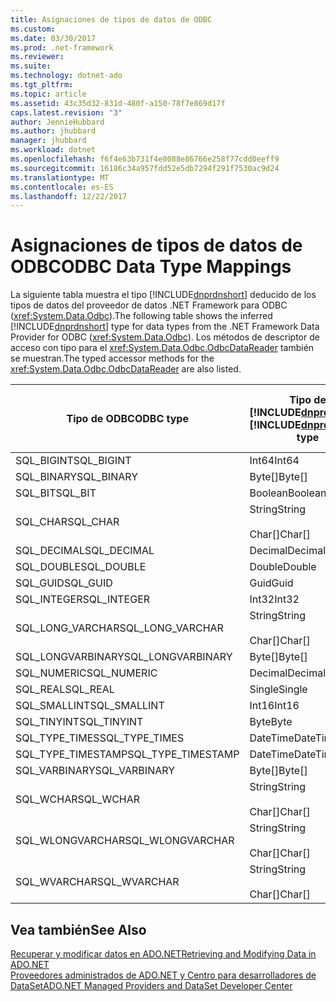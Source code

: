 ```yaml
---
title: Asignaciones de tipos de datos de ODBC
ms.custom: 
ms.date: 03/30/2017
ms.prod: .net-framework
ms.reviewer: 
ms.suite: 
ms.technology: dotnet-ado
ms.tgt_pltfrm: 
ms.topic: article
ms.assetid: 43c35d32-831d-480f-a150-78f7e869d17f
caps.latest.revision: "3"
author: JennieHubbard
ms.author: jhubbard
manager: jhubbard
ms.workload: dotnet
ms.openlocfilehash: f6f4e63b731f4e8088e86766e258f77cdd0eeff9
ms.sourcegitcommit: 16186c34a957fdd52e5db7294f291f7530ac9d24
ms.translationtype: MT
ms.contentlocale: es-ES
ms.lasthandoff: 12/22/2017
---
```

# <a name="odbc-data-type-mappings"></a><span data-ttu-id="21573-102">Asignaciones de tipos de datos de ODBC</span><span class="sxs-lookup"><span data-stu-id="21573-102">ODBC Data Type Mappings</span></span>
<span data-ttu-id="21573-103">La siguiente tabla muestra el tipo [!INCLUDE[dnprdnshort](../../../../includes/dnprdnshort-md.md)] deducido de los tipos de datos del proveedor de datos .NET Framework para ODBC (<xref:System.Data.Odbc>).</span><span class="sxs-lookup"><span data-stu-id="21573-103">The following table shows the inferred [!INCLUDE[dnprdnshort](../../../../includes/dnprdnshort-md.md)] type for data types from the .NET Framework Data Provider for ODBC (<xref:System.Data.Odbc>).</span></span> <span data-ttu-id="21573-104">Los métodos de descriptor de acceso con tipo para el <xref:System.Data.Odbc.OdbcDataReader> también se muestran.</span><span class="sxs-lookup"><span data-stu-id="21573-104">The typed accessor methods for the <xref:System.Data.Odbc.OdbcDataReader> are also listed.</span></span>  
  
|<span data-ttu-id="21573-105">Tipo de ODBC</span><span class="sxs-lookup"><span data-stu-id="21573-105">ODBC type</span></span>|<span data-ttu-id="21573-106">Tipo de [!INCLUDE[dnprdnshort](../../../../includes/dnprdnshort-md.md)]</span><span class="sxs-lookup"><span data-stu-id="21573-106">[!INCLUDE[dnprdnshort](../../../../includes/dnprdnshort-md.md)] type</span></span>|<span data-ttu-id="21573-107">Descriptor de acceso con tipo de [!INCLUDE[dnprdnshort](../../../../includes/dnprdnshort-md.md)]</span><span class="sxs-lookup"><span data-stu-id="21573-107">[!INCLUDE[dnprdnshort](../../../../includes/dnprdnshort-md.md)] typed accessor</span></span>|  
|---------------|----------------------------------------------------------------------|--------------------------------------------------------------------------------|  
|<span data-ttu-id="21573-108">SQL_BIGINT</span><span class="sxs-lookup"><span data-stu-id="21573-108">SQL_BIGINT</span></span>|<span data-ttu-id="21573-109">Int64</span><span class="sxs-lookup"><span data-stu-id="21573-109">Int64</span></span>|<span data-ttu-id="21573-110">GetInt64()</span><span class="sxs-lookup"><span data-stu-id="21573-110">GetInt64()</span></span>|  
|<span data-ttu-id="21573-111">SQL_BINARY</span><span class="sxs-lookup"><span data-stu-id="21573-111">SQL_BINARY</span></span>|<span data-ttu-id="21573-112">Byte[]</span><span class="sxs-lookup"><span data-stu-id="21573-112">Byte[]</span></span>|<span data-ttu-id="21573-113">GetBytes()</span><span class="sxs-lookup"><span data-stu-id="21573-113">GetBytes()</span></span>|  
|<span data-ttu-id="21573-114">SQL_BIT</span><span class="sxs-lookup"><span data-stu-id="21573-114">SQL_BIT</span></span>|<span data-ttu-id="21573-115">Boolean</span><span class="sxs-lookup"><span data-stu-id="21573-115">Boolean</span></span>|<span data-ttu-id="21573-116">GetBoolean()</span><span class="sxs-lookup"><span data-stu-id="21573-116">GetBoolean()</span></span>|  
|<span data-ttu-id="21573-117">SQL_CHAR</span><span class="sxs-lookup"><span data-stu-id="21573-117">SQL_CHAR</span></span>|<span data-ttu-id="21573-118">String</span><span class="sxs-lookup"><span data-stu-id="21573-118">String</span></span><br /><br /> <span data-ttu-id="21573-119">Char[]</span><span class="sxs-lookup"><span data-stu-id="21573-119">Char[]</span></span>|<span data-ttu-id="21573-120">GetString()</span><span class="sxs-lookup"><span data-stu-id="21573-120">GetString()</span></span><br /><br /> <span data-ttu-id="21573-121">GetChars()</span><span class="sxs-lookup"><span data-stu-id="21573-121">GetChars()</span></span>|  
|<span data-ttu-id="21573-122">SQL_DECIMAL</span><span class="sxs-lookup"><span data-stu-id="21573-122">SQL_DECIMAL</span></span>|<span data-ttu-id="21573-123">Decimal</span><span class="sxs-lookup"><span data-stu-id="21573-123">Decimal</span></span>|<span data-ttu-id="21573-124">GetDecimal()</span><span class="sxs-lookup"><span data-stu-id="21573-124">GetDecimal()</span></span>|  
|<span data-ttu-id="21573-125">SQL_DOUBLE</span><span class="sxs-lookup"><span data-stu-id="21573-125">SQL_DOUBLE</span></span>|<span data-ttu-id="21573-126">Double</span><span class="sxs-lookup"><span data-stu-id="21573-126">Double</span></span>|<span data-ttu-id="21573-127">GetDouble()</span><span class="sxs-lookup"><span data-stu-id="21573-127">GetDouble()</span></span>|  
|<span data-ttu-id="21573-128">SQL_GUID</span><span class="sxs-lookup"><span data-stu-id="21573-128">SQL_GUID</span></span>|<span data-ttu-id="21573-129">Guid</span><span class="sxs-lookup"><span data-stu-id="21573-129">Guid</span></span>|<span data-ttu-id="21573-130">GetGuid()</span><span class="sxs-lookup"><span data-stu-id="21573-130">GetGuid()</span></span>|  
|<span data-ttu-id="21573-131">SQL_INTEGER</span><span class="sxs-lookup"><span data-stu-id="21573-131">SQL_INTEGER</span></span>|<span data-ttu-id="21573-132">Int32</span><span class="sxs-lookup"><span data-stu-id="21573-132">Int32</span></span>|<span data-ttu-id="21573-133">GetInt32()</span><span class="sxs-lookup"><span data-stu-id="21573-133">GetInt32()</span></span>|  
|<span data-ttu-id="21573-134">SQL_LONG_VARCHAR</span><span class="sxs-lookup"><span data-stu-id="21573-134">SQL_LONG_VARCHAR</span></span>|<span data-ttu-id="21573-135">String</span><span class="sxs-lookup"><span data-stu-id="21573-135">String</span></span><br /><br /> <span data-ttu-id="21573-136">Char[]</span><span class="sxs-lookup"><span data-stu-id="21573-136">Char[]</span></span>|<span data-ttu-id="21573-137">GetString()</span><span class="sxs-lookup"><span data-stu-id="21573-137">GetString()</span></span><br /><br /> <span data-ttu-id="21573-138">GetChars()</span><span class="sxs-lookup"><span data-stu-id="21573-138">GetChars()</span></span>|  
|<span data-ttu-id="21573-139">SQL_LONGVARBINARY</span><span class="sxs-lookup"><span data-stu-id="21573-139">SQL_LONGVARBINARY</span></span>|<span data-ttu-id="21573-140">Byte[]</span><span class="sxs-lookup"><span data-stu-id="21573-140">Byte[]</span></span>|<span data-ttu-id="21573-141">GetBytes()</span><span class="sxs-lookup"><span data-stu-id="21573-141">GetBytes()</span></span>|  
|<span data-ttu-id="21573-142">SQL_NUMERIC</span><span class="sxs-lookup"><span data-stu-id="21573-142">SQL_NUMERIC</span></span>|<span data-ttu-id="21573-143">Decimal</span><span class="sxs-lookup"><span data-stu-id="21573-143">Decimal</span></span>|<span data-ttu-id="21573-144">GetDecimal()</span><span class="sxs-lookup"><span data-stu-id="21573-144">GetDecimal()</span></span>|  
|<span data-ttu-id="21573-145">SQL_REAL</span><span class="sxs-lookup"><span data-stu-id="21573-145">SQL_REAL</span></span>|<span data-ttu-id="21573-146">Single</span><span class="sxs-lookup"><span data-stu-id="21573-146">Single</span></span>|<span data-ttu-id="21573-147">GetFloat()</span><span class="sxs-lookup"><span data-stu-id="21573-147">GetFloat()</span></span>|  
|<span data-ttu-id="21573-148">SQL_SMALLINT</span><span class="sxs-lookup"><span data-stu-id="21573-148">SQL_SMALLINT</span></span>|<span data-ttu-id="21573-149">Int16</span><span class="sxs-lookup"><span data-stu-id="21573-149">Int16</span></span>|<span data-ttu-id="21573-150">GetInt16()</span><span class="sxs-lookup"><span data-stu-id="21573-150">GetInt16()</span></span>|  
|<span data-ttu-id="21573-151">SQL_TINYINT</span><span class="sxs-lookup"><span data-stu-id="21573-151">SQL_TINYINT</span></span>|<span data-ttu-id="21573-152">Byte</span><span class="sxs-lookup"><span data-stu-id="21573-152">Byte</span></span>|<span data-ttu-id="21573-153">GetByte()</span><span class="sxs-lookup"><span data-stu-id="21573-153">GetByte()</span></span>|  
|<span data-ttu-id="21573-154">SQL_TYPE_TIMES</span><span class="sxs-lookup"><span data-stu-id="21573-154">SQL_TYPE_TIMES</span></span>|<span data-ttu-id="21573-155">DateTime</span><span class="sxs-lookup"><span data-stu-id="21573-155">DateTime</span></span>|<span data-ttu-id="21573-156">GetDateTime()</span><span class="sxs-lookup"><span data-stu-id="21573-156">GetDateTime()</span></span>|  
|<span data-ttu-id="21573-157">SQL_TYPE_TIMESTAMP</span><span class="sxs-lookup"><span data-stu-id="21573-157">SQL_TYPE_TIMESTAMP</span></span>|<span data-ttu-id="21573-158">DateTime</span><span class="sxs-lookup"><span data-stu-id="21573-158">DateTime</span></span>|<span data-ttu-id="21573-159">GetDateTime()</span><span class="sxs-lookup"><span data-stu-id="21573-159">GetDateTime()</span></span>|  
|<span data-ttu-id="21573-160">SQL_VARBINARY</span><span class="sxs-lookup"><span data-stu-id="21573-160">SQL_VARBINARY</span></span>|<span data-ttu-id="21573-161">Byte[]</span><span class="sxs-lookup"><span data-stu-id="21573-161">Byte[]</span></span>|<span data-ttu-id="21573-162">GetBytes()</span><span class="sxs-lookup"><span data-stu-id="21573-162">GetBytes()</span></span>|  
|<span data-ttu-id="21573-163">SQL_WCHAR</span><span class="sxs-lookup"><span data-stu-id="21573-163">SQL_WCHAR</span></span>|<span data-ttu-id="21573-164">String</span><span class="sxs-lookup"><span data-stu-id="21573-164">String</span></span><br /><br /> <span data-ttu-id="21573-165">Char[]</span><span class="sxs-lookup"><span data-stu-id="21573-165">Char[]</span></span>|<span data-ttu-id="21573-166">GetString()</span><span class="sxs-lookup"><span data-stu-id="21573-166">GetString()</span></span><br /><br /> <span data-ttu-id="21573-167">GetChars()</span><span class="sxs-lookup"><span data-stu-id="21573-167">GetChars()</span></span>|  
|<span data-ttu-id="21573-168">SQL_WLONGVARCHAR</span><span class="sxs-lookup"><span data-stu-id="21573-168">SQL_WLONGVARCHAR</span></span>|<span data-ttu-id="21573-169">String</span><span class="sxs-lookup"><span data-stu-id="21573-169">String</span></span><br /><br /> <span data-ttu-id="21573-170">Char[]</span><span class="sxs-lookup"><span data-stu-id="21573-170">Char[]</span></span>|<span data-ttu-id="21573-171">GetString()</span><span class="sxs-lookup"><span data-stu-id="21573-171">GetString()</span></span><br /><br /> <span data-ttu-id="21573-172">GetChars()</span><span class="sxs-lookup"><span data-stu-id="21573-172">GetChars()</span></span>|  
|<span data-ttu-id="21573-173">SQL_WVARCHAR</span><span class="sxs-lookup"><span data-stu-id="21573-173">SQL_WVARCHAR</span></span>|<span data-ttu-id="21573-174">String</span><span class="sxs-lookup"><span data-stu-id="21573-174">String</span></span><br /><br /> <span data-ttu-id="21573-175">Char[]</span><span class="sxs-lookup"><span data-stu-id="21573-175">Char[]</span></span>|<span data-ttu-id="21573-176">GetString()</span><span class="sxs-lookup"><span data-stu-id="21573-176">GetString()</span></span><br /><br /> <span data-ttu-id="21573-177">GetChars()</span><span class="sxs-lookup"><span data-stu-id="21573-177">GetChars()</span></span>|  
  
## <a name="see-also"></a><span data-ttu-id="21573-178">Vea también</span><span class="sxs-lookup"><span data-stu-id="21573-178">See Also</span></span>  
 [<span data-ttu-id="21573-179">Recuperar y modificar datos en ADO.NET</span><span class="sxs-lookup"><span data-stu-id="21573-179">Retrieving and Modifying Data in ADO.NET</span></span>](../../../../docs/framework/data/adonet/retrieving-and-modifying-data.md)  
 [<span data-ttu-id="21573-180">Proveedores administrados de ADO.NET y Centro para desarrolladores de DataSet</span><span class="sxs-lookup"><span data-stu-id="21573-180">ADO.NET Managed Providers and DataSet Developer Center</span></span>](http://go.microsoft.com/fwlink/?LinkId=217917)
